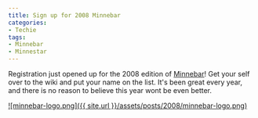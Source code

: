 ```yaml
---
title: Sign up for 2008 Minnebar
categories:
- Techie
tags:
- Minnebar
- Minnestar
---
```


Registration just opened up for the 2008 edition of [Minnebar](http://minnebar.org)! Get your self over to the wiki and put your name on the list. It's been great every year, and there is no reason to believe this year wont be even better.

[![minnebar-logo.png]({{ site.url }}/assets/posts/2008/minnebar-logo.png)](http://minnebar.org)
